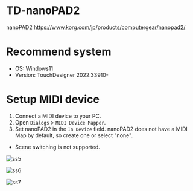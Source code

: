 # TD-nanoPAD2

nanoPAD2
https://www.korg.com/jp/products/computergear/nanopad2/

# Recommend system

- OS: Windows11
- Version: TouchDesigner 2022.33910-

# Setup MIDI device

1. Connect a MIDI device to your PC.
2. Open `Dialogs` > `MIDI Device Mapper`.
4. Set nanoPAD2 in the `In Device` field. nanoPAD2 does not have a MIDI Map by default, so create one or select "none".

* Scene switching is not supported.

![ss5](https://github.com/hisahayashi/TD-nanoPAD2/assets/1713215/ce3e64d8-2671-4f7b-a82b-5ed88b5c10c2)

![ss6](https://github.com/hisahayashi/TD-nanoPAD2/assets/1713215/cf7f5297-59cf-4afd-a88d-eaa5489f4ff4)

![ss7](https://github.com/hisahayashi/TD-nanoPAD2/assets/1713215/dc49bab7-3ea0-4ea7-b4f9-5efe562ebad2)
